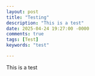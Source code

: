 ```yaml
---
layout: post
title: "Testing"
description: "This is a test"
date: 2025-04-24 19:27:00 -0000
comments: true
tags: [Test]
keywords: "test"

---
```


This is a test
